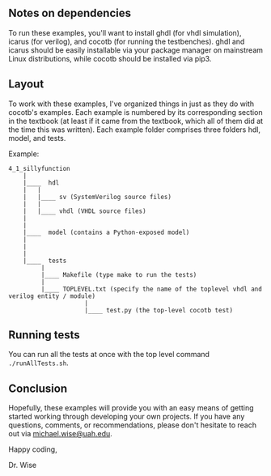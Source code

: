 ## Notes on dependencies

To run these examples, you'll want to install ghdl (for vhdl simulation), icarus (for verilog), 
and cocotb (for running the testbenches). ghdl and icarus should be easily installable via your
package manager on mainstream Linux distributions, while cocotb should be installed via pip3.

## Layout

To work with these examples, I've organized things in just as they do with cocotb's examples.
Each example is numbered by its corresponding section in the textbook (at least if it came 
from the textbook, which all of them did at the time this was written). Each example folder
comprises three folders hdl, model, and tests.

Example:

	4_1_sillyfunction
		|
		|____  hdl 
		|	|
		|	|____ sv (SystemVerilog source files)
		|	|
		|	|____ vhdl (VHDL source files)
		|
		|
		|____  model (contains a Python-exposed model)
		|
		|
		|
		|____  tests
			 |
			 |____ Makefile (type make to run the tests)
			 |
			 |____ TOPLEVEL.txt (specify the name of the toplevel vhdl and verilog entity / module)
                         |
                         |____ test.py (the top-level cocotb test)


## Running tests

You can run all the tests at once with the top level command `./runAllTests.sh`.

## Conclusion

Hopefully, these examples will provide you with an easy means of getting started working 
through developing your own projects. If you have any questions, comments, or recommendations,
please don't hesitate to reach out via michael.wise@uah.edu.

Happy coding,

Dr. Wise
